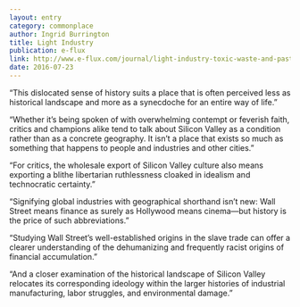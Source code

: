 ```yaml
---
layout: entry
category: commonplace
author: Ingrid Burrington
title: Light Industry
publication: e-flux
link: http://www.e-flux.com/journal/light-industry-toxic-waste-and-pastoral-capitalism/
date: 2016-07-23
---
```


“This dislocated sense of history suits a place that is often perceived less as historical landscape and more as a synecdoche for an entire way of life.”

“Whether it’s being spoken of with overwhelming contempt or feverish faith, critics and champions alike tend to talk about Silicon Valley as a condition rather than as a concrete geography. It isn’t a place that exists so much as something that happens to people and industries and other cities.”

“For critics, the wholesale export of Silicon Valley culture also means exporting a blithe libertarian ruthlessness cloaked in idealism and technocratic certainty.”

“Signifying global industries with geographical shorthand isn’t new: Wall Street means finance as surely as Hollywood means cinema—but history is the price of such abbreviations.”

“Studying Wall Street’s well-established origins in the slave trade can offer a clearer understanding of the dehumanizing and frequently racist origins of financial accumulation.”

“And a closer examination of the historical landscape of Silicon Valley relocates its corresponding ideology within the larger histories of industrial manufacturing, labor struggles, and environmental damage.”
